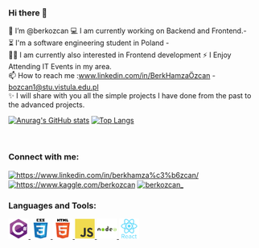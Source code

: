 ### Hi there 👋



 👋  I’m @berkozcan
 💻 I am currently working on Backend and Frontend.-  
 ⏳ I'm a software engineering student in Poland -      
 👨‍💻 I am currently also interested in Frontend development
 ⚡ I Enjoy Attending IT Events in my area.  
 📫 How to reach me :www.linkedin.com/in/BerkHamzaÖzcan - bozcan1@stu.vistula.edu.pl   
 ✨  I will share with you all the simple projects I have done from the past to the advanced projects.
 
 [![Anurag's GitHub stats](https://github-readme-stats.vercel.app/api?username=berkozcan)](https://github.com/anuraghazra/github-readme-stats)
 [![Top Langs](https://github-readme-stats.vercel.app/api/top-langs/?username=berkozcan)](https://github.com/anuraghazra/github-readme-stats)
 
<img align="[ile:///C:/Users/LENOVO/Desktop/Ads%C4%B1z%20tasar%C4%B1m%20(1).png](https://www.multidots.com/importance-of-code-quality-and-coding-standard-in-software-development/)">
<h3 align="left">Connect with me:</h3>
<p align="left">
<a href="https://linkedin.com/in/https://www.linkedin.com/in/berkhamza%c3%b6zcan/" target="blank"><img align="center" src="https://raw.githubusercontent.com/rahuldkjain/github-profile-readme-generator/master/src/images/icons/Social/linked-in-alt.svg" alt="https://www.linkedin.com/in/berkhamza%c3%b6zcan/" height="30" width="40" /></a>
<a href="https://kaggle.com/https://www.kaggle.com/berkozcan" target="blank"><img align="center" src="https://raw.githubusercontent.com/rahuldkjain/github-profile-readme-generator/master/src/images/icons/Social/kaggle.svg" alt="https://www.kaggle.com/berkozcan" height="30" width="40" /></a>
<a href="https://instagram.com/berkozcan_" target="blank"><img align="center" src="https://raw.githubusercontent.com/rahuldkjain/github-profile-readme-generator/master/src/images/icons/Social/instagram.svg" alt="berkozcan_" height="30" width="40" /></a>
</p>

<h3 align="left">Languages and Tools:</h3>
<p align="left"> <a href="https://www.w3schools.com/cs/" target="_blank" rel="noreferrer"> <img src="https://raw.githubusercontent.com/devicons/devicon/master/icons/csharp/csharp-original.svg" alt="csharp" width="40" height="40"/> </a> <a href="https://www.w3schools.com/css/" target="_blank" rel="noreferrer"> <img src="https://raw.githubusercontent.com/devicons/devicon/master/icons/css3/css3-original-wordmark.svg" alt="css3" width="40" height="40"/> </a> <a href="https://www.w3.org/html/" target="_blank" rel="noreferrer"> <img src="https://raw.githubusercontent.com/devicons/devicon/master/icons/html5/html5-original-wordmark.svg" alt="html5" width="40" height="40"/> </a> <a href="https://developer.mozilla.org/en-US/docs/Web/JavaScript" target="_blank" rel="noreferrer"> <img src="https://raw.githubusercontent.com/devicons/devicon/master/icons/javascript/javascript-original.svg" alt="javascript" width="40" height="40"/> </a> <a href="https://nodejs.org" target="_blank" rel="noreferrer"> <img src="https://raw.githubusercontent.com/devicons/devicon/master/icons/nodejs/nodejs-original-wordmark.svg" alt="nodejs" width="40" height="40"/> </a> <a href="https://reactjs.org/" target="_blank" rel="noreferrer"> <img src="https://raw.githubusercontent.com/devicons/devicon/master/icons/react/react-original-wordmark.svg" alt="react" width="40" height="40"/> </a> </p>
<!--
**berkozcan/berkozcan** is a ✨ _special_ ✨ repository because its `README.md` (this file) appears on your GitHub profile.

Here are some ideas to get you started:

- 🔭 I’m currently working on ...
- 🌱 I’m currently learning ...
- 👯 I’m looking to collaborate on ...
- 🤔 I’m looking for help with ...
- 💬 Ask me about ...
- 📫 How to reach me: ...
- 😄 Pronouns: ...
- ⚡ Fun fact: ...
-->
